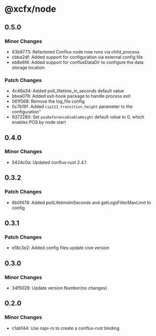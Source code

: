 # @xcfx/node

## 0.5.0

### Minor Changes

- 63b8773: Refactored Conflux node now runs via child_process
- cbba2df: Added support for configuration via external config file
- eb8e6f4: Added support for confluxDataDir to configure the data storage location

### Patch Changes

- 4c46a34: Added poll_lifetime_in_seconds default value
- bbea078: Added exit-hook package to handle process exit
- 061f568: Remove the log_file config
- 0c7b18f: Added `cip112_transition_height` parameter to the configuration"
- 9372280: Set `posReferenceEnableHeight` default value to 0, which enables POS by node start

## 0.4.0

### Minor Changes

- 5424c0a: Updated conflux-rust 2.4.1

## 0.3.2

### Patch Changes

- 8b0f478: Added pollLifetimeInSeconds and getLogsFilterMaxLimit to config

## 0.3.1

### Patch Changes

- e18c3e2: Added config files update cive version

## 0.3.0

### Minor Changes

- 34f5028: Update version Number(no changes)

## 0.2.0

### Minor Changes

- c1ab144: Use napi-rs to create a conflux-rust binding

